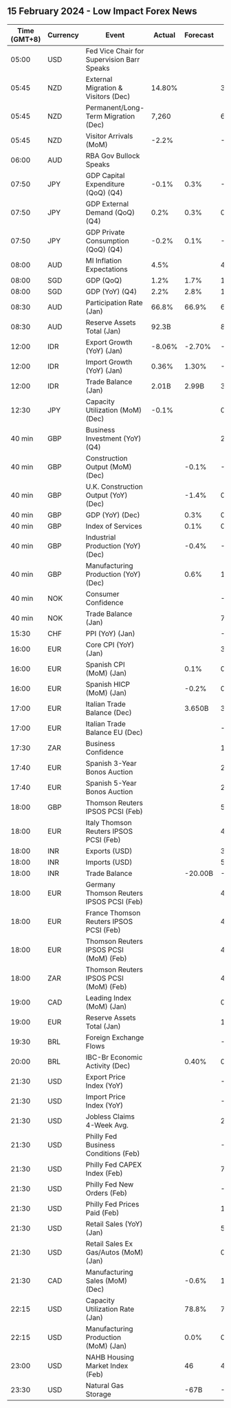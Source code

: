 ## 15 February 2024 - Low Impact Forex News

| Time (GMT+8) | Currency | Event | Actual | Forecast | Previous |
|------|----------|-------|--------|----------|----------|
| 05:00 | USD | Fed Vice Chair for Supervision Barr Speaks |  |  |  |
| 05:45 | NZD | External Migration & Visitors (Dec) | 14.80% |  | 30.40% |
| 05:45 | NZD | Permanent/Long-Term Migration (Dec) | 7,260 |  | 6,870 |
| 05:45 | NZD | Visitor Arrivals (MoM) | -2.2% |  | -1.6% |
| 06:00 | AUD | RBA Gov Bullock Speaks |  |  |  |
| 07:50 | JPY | GDP Capital Expenditure (QoQ) (Q4) | -0.1% | 0.3% | -0.6% |
| 07:50 | JPY | GDP External Demand (QoQ) (Q4) | 0.2% | 0.3% | 0.0% |
| 07:50 | JPY | GDP Private Consumption (QoQ) (Q4) | -0.2% | 0.1% | -0.3% |
| 08:00 | AUD | MI Inflation Expectations | 4.5% |  | 4.5% |
| 08:00 | SGD | GDP (QoQ) | 1.2% | 1.7% | 1.0% |
| 08:00 | SGD | GDP (YoY) (Q4) | 2.2% | 2.8% | 1.0% |
| 08:30 | AUD | Participation Rate (Jan) | 66.8% | 66.9% | 66.8% |
| 08:30 | AUD | Reserve Assets Total (Jan) | 92.3B |  | 89.4B |
| 12:00 | IDR | Export Growth (YoY) (Jan) | -8.06% | -2.70% | -5.76% |
| 12:00 | IDR | Import Growth (YoY) (Jan) | 0.36% | 1.30% | -3.81% |
| 12:00 | IDR | Trade Balance (Jan) | 2.01B | 2.99B | 3.30B |
| 12:30 | JPY | Capacity Utilization (MoM) (Dec) | -0.1% |  | 0.3% |
| 40 min | GBP | Business Investment (YoY) (Q4) |  |  | 2.3% |
| 40 min | GBP | Construction Output (MoM) (Dec) |  | -0.1% | -0.2% |
| 40 min | GBP | U.K. Construction Output (YoY) (Dec) |  | -1.4% | 0.9% |
| 40 min | GBP | GDP (YoY) (Dec) |  | 0.3% | 0.2% |
| 40 min | GBP | Index of Services |  | 0.1% | 0.0% |
| 40 min | GBP | Industrial Production (YoY) (Dec) |  | -0.4% | -0.1% |
| 40 min | GBP | Manufacturing Production (YoY) (Dec) |  | 0.6% | 1.3% |
| 40 min | NOK | Consumer Confidence |  |  | -33.50 |
| 40 min | NOK | Trade Balance (Jan) |  |  | 77.3B |
| 15:30 | CHF | PPI (YoY) (Jan) |  |  | -1.1% |
| 16:00 | EUR | Core CPI (YoY) (Jan) |  |  | 3.8% |
| 16:00 | EUR | Spanish CPI (MoM) (Jan) |  | 0.1% | 0.0% |
| 16:00 | EUR | Spanish HICP (MoM) (Jan) |  | -0.2% | 0.0% |
| 17:00 | EUR | Italian Trade Balance (Dec) |  | 3.650B | 3.889B |
| 17:00 | EUR | Italian Trade Balance EU (Dec) |  |  | -2.39B |
| 17:30 | ZAR | Business Confidence |  |  | 111.5 |
| 17:40 | EUR | Spanish 3-Year Bonos Auction |  |  | 2.799% |
| 17:40 | EUR | Spanish 5-Year Bonos Auction |  |  | 2.621% |
| 18:00 | GBP | Thomson Reuters IPSOS PCSI (Feb) |  |  | 54.7 |
| 18:00 | EUR | Italy Thomson Reuters IPSOS PCSI (Feb) |  |  | 45.31 |
| 18:00 | INR | Exports (USD) |  |  | 38.45B |
| 18:00 | INR | Imports (USD) |  |  | 58.25B |
| 18:00 | INR | Trade Balance |  | -20.00B | -19.80B |
| 18:00 | EUR | Germany Thomson Reuters IPSOS PCSI (Feb) |  |  | 48.91 |
| 18:00 | EUR | France Thomson Reuters IPSOS PCSI (Feb) |  |  | 45.20 |
| 18:00 | EUR | Thomson Reuters IPSOS PCSI (MoM) (Feb) |  |  | 46.05 |
| 18:00 | ZAR | Thomson Reuters IPSOS PCSI (MoM) (Feb) |  |  | 45.95 |
| 19:00 | CAD | Leading Index (MoM) (Jan) |  |  | 0.05% |
| 19:00 | EUR | Reserve Assets Total (Jan) |  |  | 1,147.67B |
| 19:30 | BRL | Foreign Exchange Flows |  |  | -0.315B |
| 20:00 | BRL | IBC-Br Economic Activity (Dec) |  | 0.40% | 0.01% |
| 21:30 | USD | Export Price Index (YoY) |  |  | -3.2% |
| 21:30 | USD | Import Price Index (YoY) |  |  | -1.6% |
| 21:30 | USD | Jobless Claims 4-Week Avg. |  |  | 212.25K |
| 21:30 | USD | Philly Fed Business Conditions (Feb) |  |  | -4.0 |
| 21:30 | USD | Philly Fed CAPEX Index (Feb) |  |  | 7.50 |
| 21:30 | USD | Philly Fed New Orders (Feb) |  |  | -17.9 |
| 21:30 | USD | Philly Fed Prices Paid (Feb) |  |  | 11.30 |
| 21:30 | USD | Retail Sales (YoY) (Jan) |  |  | 5.59% |
| 21:30 | USD | Retail Sales Ex Gas/Autos (MoM) (Jan) |  |  | 0.6% |
| 21:30 | CAD | Manufacturing Sales (MoM) (Dec) |  | -0.6% | 1.2% |
| 22:15 | USD | Capacity Utilization Rate (Jan) |  | 78.8% | 78.6% |
| 22:15 | USD | Manufacturing Production (MoM) (Jan) |  | 0.0% | 0.1% |
| 23:00 | USD | NAHB Housing Market Index (Feb) |  | 46 | 44 |
| 23:30 | USD | Natural Gas Storage |  | -67B | -75B |
